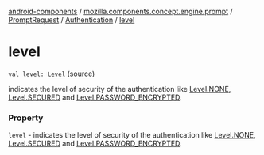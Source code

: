 [android-components](../../../index.md) / [mozilla.components.concept.engine.prompt](../../index.md) / [PromptRequest](../index.md) / [Authentication](index.md) / [level](./level.md)

# level

`val level: `[`Level`](-level/index.md) [(source)](https://github.com/mozilla-mobile/android-components/blob/master/components/concept/engine/src/main/java/mozilla/components/concept/engine/prompt/PromptRequest.kt#L162)

indicates the level of security of the authentication like [Level.NONE](-level/-n-o-n-e.md),
[Level.SECURED](-level/-s-e-c-u-r-e-d.md) and [Level.PASSWORD_ENCRYPTED](-level/-p-a-s-s-w-o-r-d_-e-n-c-r-y-p-t-e-d.md).

### Property

`level` - indicates the level of security of the authentication like [Level.NONE](-level/-n-o-n-e.md),
[Level.SECURED](-level/-s-e-c-u-r-e-d.md) and [Level.PASSWORD_ENCRYPTED](-level/-p-a-s-s-w-o-r-d_-e-n-c-r-y-p-t-e-d.md).